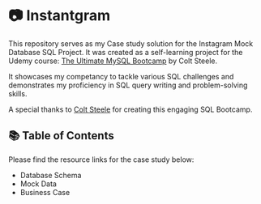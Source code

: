 # 📷 Instantgram
This repository serves as my Case study solution for the Instagram Mock Database SQL Project.
It was created as a self-learning project for the Udemy course: [The Ultimate MySQL Bootcamp](https://www.udemy.com/course/the-ultimate-mysql-bootcamp-go-from-sql-beginner-to-expert/) by Colt Steele.

It showcases my competancy to tackle various SQL challenges and demonstrates my proficiency in SQL query writing and problem-solving skills.

A special thanks to [Colt Steele](https://www.linkedin.com/in/coltsteele/) for creating this engaging SQL Bootcamp.

## 📚 Table of Contents
Please find the resource links for the case study below:
- Database Schema
- Mock Data
- Business Case
